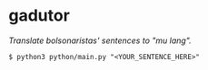 # gadutor

*Translate bolsonaristas' sentences to "mu lang".*

```
$ python3 python/main.py "<YOUR_SENTENCE_HERE>"
```
